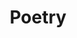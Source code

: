 ---
title: Poetry
crosslinks:
- OCPoetry
- youtubot
- youtubefactsbot
- ocPoetry
- poemVIDEOs
- poetryreading
- autotldr
- Seattle
- tmsbmeta
- u_imguralbumbot
- MassdropBot
- TheHaiku
- badphilosophy
- GetMotivated
- anti_gif_bot
- AskLiteraryStudies
- TheHourchive
- todayilearned
- bestof
- Documentaries
---